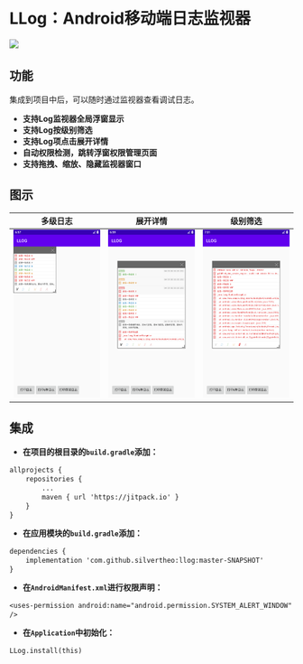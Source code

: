 # LLog：Android移动端日志监视器
[![](https://jitpack.io/v/silvertheo/llog.svg)](https://jitpack.io/#silvertheo/llog)

## 功能
集成到项目中后，可以随时通过监视器查看调试日志。
- **支持Log监视器全局浮窗显示**
- **支持Log按级别筛选**
- **支持Log项点击展开详情**
- **自动权限检测，跳转浮窗权限管理页面**
- **支持拖拽、缩放、隐藏监视器窗口**

## 图示
|多级日志|展开详情|级别筛选|
|:---:|:---:|:---:|
|![](https://github.com/silvertheo/llog/blob/master/doc/screenshot_llog_01.png)|![](https://github.com/silvertheo/llog/blob/master/doc/screenshot_llog_03.png)|![](https://github.com/silvertheo/llog/blob/master/doc/screenshot_llog_04.png)|

## 集成
- **在项目的根目录的`build.gradle`添加：**
```
allprojects {
    repositories {
        ...
        maven { url 'https://jitpack.io' }
    }
}
```
- **在应用模块的`build.gradle`添加：**
```
dependencies {
    implementation 'com.github.silvertheo:llog:master-SNAPSHOT'
}
```
- **在`AndroidManifest.xml`进行权限声明：**
```
<uses-permission android:name="android.permission.SYSTEM_ALERT_WINDOW" />
```
- **在`Application`中初始化：**
```
LLog.install(this)
```
